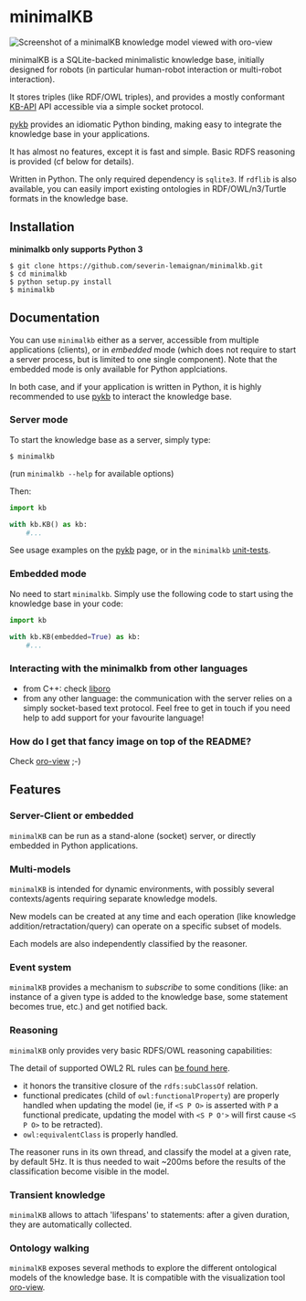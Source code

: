 minimalKB
=========

![Screenshot of a minimalKB knowledge model viewed with oro-view](doc/oroview.jpg)

minimalKB is a SQLite-backed minimalistic knowledge base, initially designed
for robots (in particular human-robot interaction or multi-robot interaction).

It stores triples (like RDF/OWL triples), and provides a mostly conformant
[KB-API](doc/api.md) API accessible via a simple socket protocol.

[pykb](https://github.com/severin-lemaignan/pykb) provides an idiomatic Python
binding, making easy to integrate the knowledge base in your applications.

It has almost no features, except it is fast and simple. Basic RDFS reasoning
is provided (cf below for details).

Written in Python. The only required dependency is `sqlite3`. If `rdflib` is
also available, you can easily import existing ontologies in RDF/OWL/n3/Turtle
formats in the knowledge base.

Installation
------------

**minimalkb only supports Python 3**

```
$ git clone https://github.com/severin-lemaignan/minimalkb.git
$ cd minimalkb
$ python setup.py install
$ minimalkb
```


Documentation
-------------

You can use `minimalkb` either as a server, accessible from multiple
applications (clients), or in *embedded* mode (which does not require to start a
server process, but is limited to one single component). Note that the embedded
mode is only available for Python applciations.

In both case, and if your application is written in Python, it is highly recommended
to use [pykb](https://github.com/severin-lemaignan/pykb) to interact the
knowledge base.

### Server mode


To start the knowledge base as a server, simply type:

```
$ minimalkb
```

(run `minimalkb --help` for available options)

Then:

```python
import kb

with kb.KB() as kb:
    #...
```

See usage examples on the [pykb](https://github.com/severin-lemaignan/pykb) page, or in the `minimalkb` [unit-tests](testing).

### Embedded mode

No need to start `minimalkb`. Simply use the following code to start using the
knowledge base in your code:

```python
import kb

with kb.KB(embedded=True) as kb:
    #...
```

### Interacting with the minimalkb from other languages

- from C++: check [liboro](https://github.com/severin-lemaignan/liboro)
- from any other language: the communication with the server relies on a simply
  socket-based text protocol. Feel free to get in touch if you need help to add
  support for your favourite language!

### How do I get that fancy image on top of the README?

Check [oro-view](https://github.com/severin-lemaignan/oro-view) ;-)

Features
--------

### Server-Client or embedded

`minimalKB` can be run as a stand-alone (socket) server, or directly embedded
in Python applications.

### Multi-models

`minimalKB` is intended for dynamic environments, with possibly several
contexts/agents requiring separate knowledge models.

New models can be created at any time and each operation (like knowledge
addition/retractation/query) can operate on a specific subset of models.

Each models are also independently classified by the reasoner.

### Event system

`minimalKB` provides a mechanism to *subscribe* to some conditions (like: an
instance of a given type is added to the knowledge base, some statement becomes
true, etc.) and get notified back.

### Reasoning

`minimalKB` only provides very basic RDFS/OWL reasoning capabilities:

The detail of supported OWL2 RL rules can [be found here](doc/reasoning.md).

- it honors the transitive closure of the `rdfs:subClassOf` relation.
- functional predicates (child of `owl:functionalProperty`) are properly
  handled when updating the model (ie, if `<S P O>` is asserted with `P` a
  functional predicate, updating the model with `<S P O'>` will first cause `<S
  P O>` to be retracted).
- `owl:equivalentClass` is properly handled.

The reasoner runs in its own thread, and classify the model at a given rate, by
default 5Hz. It is thus needed to wait ~200ms before the results of the
classification become visible in the model.

### Transient knowledge

`minimalKB` allows to attach 'lifespans' to statements: after a given duration,
they are automatically collected.

### Ontology walking

`minimalKB` exposes several methods to explore the different ontological models
of the knowledge base. It is compatible with the visualization tool
[oro-view](https://github.com/severin-lemaignan/oro-view).

